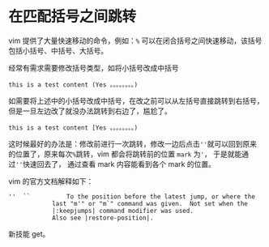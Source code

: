 # 在匹配括号之间跳转

vim 提供了大量快速移动的命令，例如：`%` 可以在闭合括号之间快速移动，该括号包括小括号、中括号、大括号。

经常有需求需要修改括号类型，如将小括号改成中括号

```
this is a test content (Yes 。。。。。。。。)
```

如需要将上述中的小括号改成中括号，在改之前可以从左括号直接跳转到右括号，但是一旦左边改了就没办法跳转到右边了，尴尬了。


```
this is a test content [Yes 。。。。。。。。)
```

这时候最好的办法是：修改前进行一次跳转，修改一边后点击`''`就可以回到原来的位置了，原来每次`%`跳转，vim 都会将跳转前的位置 `mark` 为`'`，
于是就能通过`''`快速回去了，
通过查看 mark 内容能看到各个 mark 的位置。


<ImgView title="在匹配括号之间跳转" url="https://9.z.wiki/autoupload/20240228/eOf2.1766X2540-image.png" />

vim 的官方文档解释如下：

```
''  ``			To the position before the latest jump, or where the
			last "m'" or "m`" command was given.  Not set when the
			|:keepjumps| command modifier was used.
			Also see |restore-position|.
```



新技能 get。

